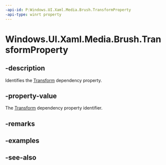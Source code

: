 ```yaml
---
-api-id: P:Windows.UI.Xaml.Media.Brush.TransformProperty
-api-type: winrt property
---
```


<!-- Property syntax
public Windows.UI.Xaml.DependencyProperty TransformProperty { get; }
-->

# Windows.UI.Xaml.Media.Brush.TransformProperty

## -description
Identifies the [Transform](brush_transform.md) dependency property.



## -property-value
The [Transform](brush_transform.md) dependency property identifier.

## -remarks

## -examples

## -see-also
